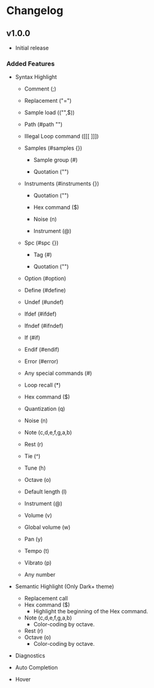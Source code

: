 # Changelog

## v1.0.0

- Initial release

### Added Features

- Syntax Highlight

  - Comment (;)

  - Replacement ("=")

  - Sample load (("",$))

  - Path (#path "")

  - Illegal Loop command (\[\[\[ \]\]\])

  - Samples (#samples {})

    - Sample group (#)

    - Quotation ("")

  - Instruments (#instruments {})

    - Quotation ("")

    - Hex command ($)

    - Noise (n)

    - Instrument (@)

  - Spc (#spc {})

    - Tag (#)

    - Quotation ("")

  - Option (#option)

  - Define (#define)

  - Undef (#undef)

  - Ifdef (#ifdef)

  - Ifndef (#ifndef)

  - If (#if)

  - Endif (#endif)

  - Error (#error)

  - Any special commands (#)

  - Loop recall (\*)

  - Hex command ($)

  - Quantization (q)

  - Noise (n)

  - Note (c,d,e,f,g,a,b)

  - Rest (r)

  - Tie (^)

  - Tune (h)

  - Octave (o)

  - Default length (l)

  - Instrument (@)

  - Volume (v)

  - Global volume (w)
  - Pan (y)
  - Tempo (t)
  - Vibrato (p)
  - Any number

- Semantic Highlight (Only Dark+ theme)
  - Replacement call
  - Hex command ($)
    - Highlight the beginning of the Hex command.
  - Note (c,d,e,f,g,a,b)
    - Color-coding by octave.
  - Rest (r)
  - Octave (o)
    - Color-coding by octave.
- Diagnostics
- Auto Completion
- Hover
